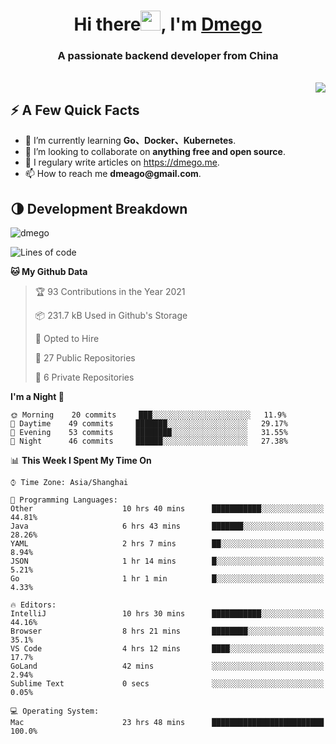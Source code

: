 <h1 align="center">Hi there<img src="https://cdn.jsdelivr.net/gh/dmego/images/img/Hi.gif" height="32" />, I'm <a href="https://i.dmego.me/" target="_blank"> Dmego </a> </h1>
<h3 align="center">A passionate backend developer from China</h3>
</br>

<img align="right" src="https://github-readme-stats.vercel.app/api?username=dmego&show_icons=true" />

## ⚡️ A Few Quick Facts

<ul>
    <li> 🌱 I’m currently learning <strong>Go、Docker、Kubernetes</strong>.</li>
    <li> 👯 I’m looking to collaborate on <strong>anything free and open source</strong>.</li>
    <li>📝 I regulary write articles on <a href="https://dmego.me">https://dmego.me</a>.</li>
    <li>📫 How to reach me <strong>dmeago@gmail.com</strong>.</li>
</ul>

## 🌗 Development Breakdown

<img src="https://komarev.com/ghpvc/?username=dmego" alt="dmego" />

<!--START_SECTION:waka-->
![Lines of code](https://img.shields.io/badge/From%20Hello%20World%20I%27ve%20Written-228007%20lines%20of%20code-blue)

**🐱 My Github Data** 

> 🏆 93 Contributions in the Year 2021
 > 
> 📦 231.7 kB Used in Github's Storage 
 > 
> 💼 Opted to Hire
 > 
> 📜 27 Public Repositories 
 > 
> 🔑 6 Private Repositories  
 > 
**I'm a Night 🦉** 

```text
🌞 Morning    20 commits     ███░░░░░░░░░░░░░░░░░░░░░░   11.9% 
🌆 Daytime    49 commits     ███████░░░░░░░░░░░░░░░░░░   29.17% 
🌃 Evening    53 commits     ████████░░░░░░░░░░░░░░░░░   31.55% 
🌙 Night      46 commits     ██████░░░░░░░░░░░░░░░░░░░   27.38%

```


📊 **This Week I Spent My Time On** 

```text
⌚︎ Time Zone: Asia/Shanghai

💬 Programming Languages: 
Other                    10 hrs 40 mins      ███████████░░░░░░░░░░░░░░   44.81% 
Java                     6 hrs 43 mins       ███████░░░░░░░░░░░░░░░░░░   28.26% 
YAML                     2 hrs 7 mins        ██░░░░░░░░░░░░░░░░░░░░░░░   8.94% 
JSON                     1 hr 14 mins        █░░░░░░░░░░░░░░░░░░░░░░░░   5.21% 
Go                       1 hr 1 min          █░░░░░░░░░░░░░░░░░░░░░░░░   4.33%

🔥 Editors: 
IntelliJ                 10 hrs 30 mins      ███████████░░░░░░░░░░░░░░   44.16% 
Browser                  8 hrs 21 mins       ████████░░░░░░░░░░░░░░░░░   35.1% 
VS Code                  4 hrs 12 mins       ████░░░░░░░░░░░░░░░░░░░░░   17.7% 
GoLand                   42 mins             ░░░░░░░░░░░░░░░░░░░░░░░░░   2.94% 
Sublime Text             0 secs              ░░░░░░░░░░░░░░░░░░░░░░░░░   0.05%

💻 Operating System: 
Mac                      23 hrs 48 mins      █████████████████████████   100.0%

```


<!--END_SECTION:waka-->
